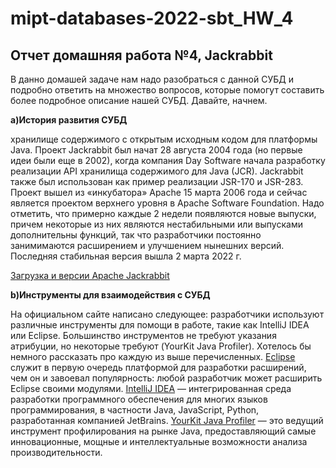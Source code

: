 # mipt-databases-2022-sbt_HW_4
## Отчет домашняя работа №4, Jackrabbit 

В данно домашей задаче нам надо разобраться с данной СУБД и подробно ответить на множество вопросов, которые помогут составить более подробное описание нашей СУБД. Давайте, начнем.

**a)История развития СУБД**

 хранилище содержимого с открытым исходным кодом для платформы Java. Проект Jackrabbit был начат 28 августа 2004 года (но первые идеи были еще в 2002), когда компания Day Software начала разработку реализации API хранилища содержимого для Java (JCR). Jackrabbit также был использован как пример реализации JSR-170 и JSR-283. Проект вышел из «инкубатора» Apache 15 марта 2006 года и сейчас является проектом верхнего уровня в Apache Software Foundation. Надо отметить, что примерно каждые 2 недели появляются новые выпуски, причем некоторые из них являются нестабильными или выпусками дополнительны функций, так что разработчики постоянно занимимаются расширением и улучшением нынешних версий. Последняя стабильная версия вышла 2 марта 2022 г.


[Загрузка и версии Apache Jackrabbit](https://jackrabbit.apache.org/jcr/downloads.html)

**b)Инструменты для взаимодействия с СУБД**

На официальном сайте написано следующее: разработчики используют различные инструменты для помощи в работе, такие как IntelliJ IDEA или Eclipse. Большинство инструментов не требуют указания атрибуции, но некоторые требуют (YourKit Java Profiler). Хотелось бы немного рассказать про каждую из выше перечисленных. [Eclipse](https://www.eclipse.org/) служит в первую очередь платформой для разработки расширений, чем он и завоевал популярность: любой разработчик может расширить Eclipse своими модулями. [IntelliJ IDEA](https://www.jetbrains.com/opensource/idea/) — интегрированная среда разработки программного обеспечения для многих языков программирования, в частности Java, JavaScript, Python, разработанная компанией JetBrains. [YourKit Java Profiler](https://www.yourkit.com/benefits/#:~:text=YourKit%20Java%20Profiler%20is%20the,simply%20unrivaled%20but%20absolutely%20unique.) — это ведущий инструмент профилирования на рынке Java, предоставляющий самые инновационные, мощные и интеллектуальные возможности анализа производительности.
